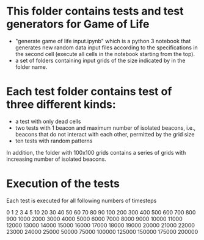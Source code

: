# This folder contains tests and test generators for Game of Life
- "generate game of life input.ipynb" which is a python 3 notebook that generates new random data input files according to the specifications in the second cell (execute all cells in the notebook starting from the top).
- a set of folders containing input grids of the size indicated by in the folder name.


# Each test folder contains test of three different kinds:
- a test with only dead cells
- two tests with 1 beacon and maximum number of isolated beacons, i.e., beacons that do not interact with each other, permitted by the grid size
- ten tests with random patterns

In addition, the folder with 100x100 grids contains a series of grids with increasing number of isolated beacons. 

# Execution of the tests
Each test is executed for all following numbers of timesteps

0 1 2 3 4 5 
10 20 30 40 50 60 70 80 90 
100 200 300 400 500 600 700 800 900 
1000 2000 3000 4000 5000 6000 7000 8000 9000 
10000 11000 12000 13000 14000 15000 16000 17000 18000 19000 
20000 21000 22000 23000 24000 25000 
50000 75000 100000 125000 150000 175000 200000
